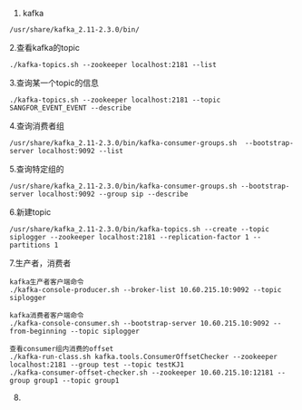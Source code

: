 

1.  kafka

```shell
/usr/share/kafka_2.11-2.3.0/bin/
```

2.查看kafka的topic

```shell
./kafka-topics.sh --zookeeper localhost:2181 --list
```

3.查询某一个topic的信息

```shell
./kafka-topics.sh --zookeeper localhost:2181 --topic SANGFOR_EVENT_EVENT --describe
```

4.查询消费者组

```shell
/usr/share/kafka_2.11-2.3.0/bin/kafka-consumer-groups.sh  --bootstrap-server localhost:9092 --list
```

5.查询特定组的

```shell
/usr/share/kafka_2.11-2.3.0/bin/kafka-consumer-groups.sh --bootstrap-server localhost:9092 --group sip --describe
```

6.新建topic

```shell
/usr/share/kafka_2.11-2.3.0/bin/kafka-topics.sh --create --topic siplogger --zookeeper localhost:2181 --replication-factor 1 --partitions 1 
```

7.生产者，消费者

```shell
kafka生产者客户端命令
./kafka-console-producer.sh --broker-list 10.60.215.10:9092 --topic siplogger

kafka消费者客户端命令
./kafka-console-consumer.sh --bootstrap-server 10.60.215.10:9092 --from-beginning --topic siplogger

查看consumer组内消费的offset
./kafka-run-class.sh kafka.tools.ConsumerOffsetChecker --zookeeper localhost:2181 --group test --topic testKJ1
./kafka-consumer-offset-checker.sh --zookeeper 10.60.215.10:12181 --group group1 --topic group1

```

8.